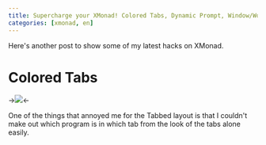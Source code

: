 ```yaml
---
title: Supercharge your XMonad! Colored Tabs, Dynamic Prompt, Window/Workspace Insert Position
categories: [xmonad, en]
---
```


Here's another post to show some of my latest hacks on XMonad.

Colored Tabs
============

->![](/images/xmonad/color_tabs)<-

One of the things that annoyed me for the Tabbed layout is that I couldn't make out which program is in which tab from the look of the tabs alone easily.
